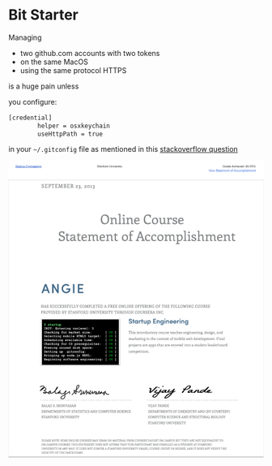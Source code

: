# Bit Starter

Managing 
- two github.com accounts with two tokens
- on the same MacOS 
- using the same protocol HTTPS

is a huge pain unless 

you configure:

```
[credential]
        helper = osxkeychain
        useHttpPath = true
```

in your `~/.gitconfig` file as mentioned in this [stackoverflow question](https://stackoverflow.com/questions/31351359/how-to-log-out-of-one-github-account-and-use-another-account/31351376#31351376)


![Grade](./public/images/grade.png)
![Cert](./public/images/startup-engineering-cert.png)
